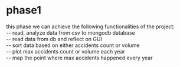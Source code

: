 # phase1
this phase we can achieve the following functionalities of the project: \
-- read, analyze data from csv to mongodb database \
-- read data from db and reflect on GUI \
-- sort data based on either accidents count or volume \
-- plot max accidents count or volume each year \
-- map the point where max accidents happened every year
